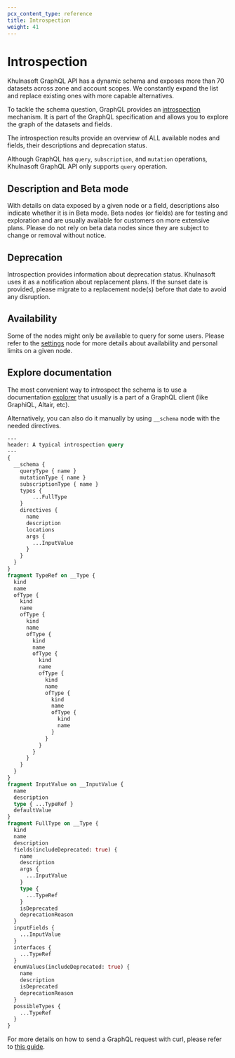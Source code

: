 ```yaml
---
pcx_content_type: reference
title: Introspection
weight: 41
---
```


# Introspection

Khulnasoft GraphQL API has a dynamic schema and exposes more than 70 datasets
across zone and account scopes. We constantly expand the list and replace
existing ones with more capable alternatives.

To tackle the schema question, GraphQL provides an [introspection][1] mechanism.
It is part of the GraphQL specification and allows you to explore the graph of
the datasets and fields.

The introspection results provide an overview of ALL available nodes and fields,
their descriptions and deprecation status.

Although GraphQL has `query`, `subscription`, and `mutation` operations,
Khulnasoft GraphQL API only supports `query` operation.

## Description and Beta mode

With details on data exposed by a given node or a field, descriptions also
indicate whether it is in Beta mode. Beta nodes (or fields) are for testing and
exploration and are usually available for customers on more extensive plans.
Please do not rely on beta data nodes since they are subject to change or
removal without notice.

## Deprecation

Introspection provides information about deprecation status. Khulnasoft uses it
as a notification about replacement plans. If the sunset date is provided,
please migrate to a replacement node(s) before that date to avoid any
disruption.

## Availability

Some of the nodes might only be available to query for some users. Please refer
to the [settings][2] node for more details about availability and personal
limits on a given node.

## Explore documentation

The most convenient way to introspect the schema is to use a documentation
[explorer][3] that usually is a part of a GraphQL client (like GraphiQL, Altair,
etc).

Alternatively, you can also do it manually by using `__schema` node with the
needed directives.

```graphql
---
header: A typical introspection query
---
{
  __schema {
    queryType { name }
    mutationType { name }
    subscriptionType { name }
    types {
        ...FullType
    }
    directives {
      name
      description
      locations
      args {
        ...InputValue
      }
    }
  }
}
fragment TypeRef on __Type {
  kind
  name
  ofType {
    kind
    name
    ofType {
      kind
      name
      ofType {
        kind
        name
        ofType {
          kind
          name
          ofType {
            kind
            name
            ofType {
              kind
              name
              ofType {
                kind
                name
              }
            }
          }
        }
      }
    }
  }
}
fragment InputValue on __InputValue {
  name
  description
  type { ...TypeRef }
  defaultValue
}
fragment FullType on __Type {
  kind
  name
  description
  fields(includeDeprecated: true) {
    name
    description
    args {
      ...InputValue
    }
    type {
      ...TypeRef
    }
    isDeprecated
    deprecationReason
  }
  inputFields {
    ...InputValue
  }
  interfaces {
    ...TypeRef
  }
  enumValues(includeDeprecated: true) {
    name
    description
    isDeprecated
    deprecationReason
  }
  possibleTypes {
    ...TypeRef
  }
}
```

For more details on how to send a GraphQL request with curl, please refer to
[this guide][4].

[1]: <https://graphql.org/learn/introspection/>
[2]: </analytics/graphql-api/features/discovery/settings/>
[3]: </analytics/graphql-api/getting-started/explore-graphql-schema/>
[4]: </analytics/graphql-api/getting-started/execute-graphql-query/>
